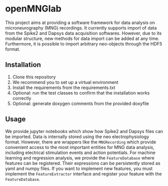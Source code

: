 # openMNGlab

This project aims at providing a software framework for data analysis on microneurography (MNG) recordings.
It currently supports import of data from the Spike2 and Dapsys data acquisition softwares.
However, due to its modular structure, new methods for data import can be added at any time.
Furthermore, it is possible to import arbitrary neo-objects through the HDF5 format.

## Installation

1. Clone this repository 
2. We recommend you to set up a virtual environment
3. Install the requirements from the requirements.txt
4. Optional: run the test classes to confirm that the installation works correctly
5. Optional: generate doxygen comments from the provided doxyfile

## Usage

We provide jupyter notebooks which show how Spike2 and Dapsys files can be imported.
Data is internally stored using the neo electrophysiology format.
However, there are wrappers like the ```MNGRecording``` which provide convenient access to the most important entities for MNG data analysis, including electrical stimulation events and action potentials.
For machine learning and regression analysis, we provide the ```FeatureDatabase``` where features can be registered.
Their expressions can be persistently stored as yaml and numpy files.
If you want to implement new features, you must implement the ```FeatureExtractor``` interface and register your feature with the ```FeatureDatabase```.